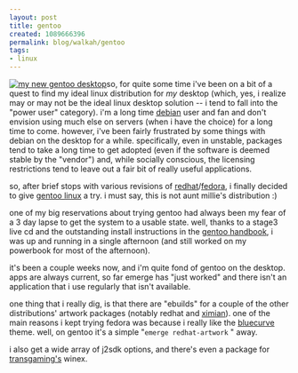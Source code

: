 ```yaml
--- 
layout: post
title: gentoo
created: 1089666396
permalink: blog/walkah/gentoo
tags: 
- linux
---
```

<a href="http://gallery.walkah.net/main.php/view/screenshots/gentoo-2004-07-12.png"><img src="http://gallery.walkah.net/main.php/download/530-4/screenshots.png" alt="my new gentoo desktop"  class="right"/></a>so, for quite some time i've been on a bit of a quest to find my ideal linux distribution for <em>my</em> desktop (which, yes, i realize may or may not be the ideal linux desktop solution -- i tend to fall into the "power user" category). i'm a long time <a href="http://www.debian.org/">debian</a> user and fan and don't envision using much else on servers (when i have the choice) for a long time to come. however, i've been fairly frustrated by some things with debian on the desktop for a while. specifically, even in unstable, packages tend to take a long time to get adopted (even if the software is deemed stable by the "vendor") and, while socially conscious, the licensing restrictions tend to leave out a fair bit of really useful applications.

so, after brief stops with various revisions of <a href="http://www.redhat.com/">redhat</a>/<a href="http://fedora.redhat.com/">fedora</a>, i finally decided to give <a href="http://gentoo.org/">gentoo linux</a>  a try. i must say, this is not aunt millie's distribution :)

one of my big reservations about trying gentoo had always been my fear of a 3 day lapse to get the system to a usable state. well, thanks to a stage3 live cd and the outstanding install instructions in the <a href="http://www.gentoo.org/doc/en/handbook/handbook-x86.xml">gentoo handbook</a>, i was up and running in a single afternoon (and still worked on my powerbook for most of the afternoon).

it's been a couple weeks now, and i'm quite fond of gentoo on the desktop. apps are always current, so far emerge has "just worked" and there isn't an application that i use regularly that isn't available.

one thing that i really dig, is that there are "ebuilds" for a couple of the other distributions' artwork packages (notably redhat and <a href="http://www.ximian.com/">ximian</a>). one of the main reasons i kept trying fedora was because i really like the <a href="http://fedora.redhat.com/projects/artwork/">bluecurve</a> theme. well, on gentoo it's a simple "<code>emerge redhat-artwork</code> " away. 

i also get a wide array of j2sdk options, and there's even a package for <a href="http://www.transgaming.com/">transgaming's</a> winex.
